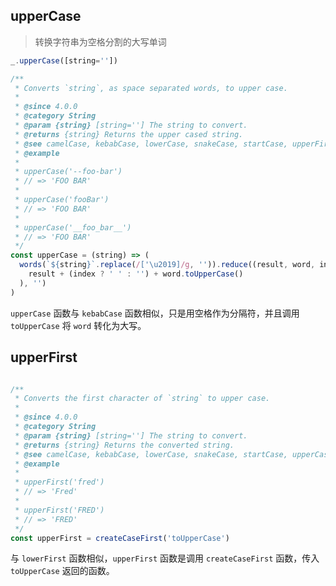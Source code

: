 ## upperCase

> 转换字符串为空格分割的大写单词

```js
_.upperCase([string=''])
```

```js
/**
 * Converts `string`, as space separated words, to upper case.
 *
 * @since 4.0.0
 * @category String
 * @param {string} [string=''] The string to convert.
 * @returns {string} Returns the upper cased string.
 * @see camelCase, kebabCase, lowerCase, snakeCase, startCase, upperFirst
 * @example
 *
 * upperCase('--foo-bar')
 * // => 'FOO BAR'
 *
 * upperCase('fooBar')
 * // => 'FOO BAR'
 *
 * upperCase('__foo_bar__')
 * // => 'FOO BAR'
 */
const upperCase = (string) => (
  words(`${string}`.replace(/['\u2019]/g, '')).reduce((result, word, index) => (
    result + (index ? ' ' : '') + word.toUpperCase()
  ), '')
)
```

`upperCase` 函数与 `kebabCase` 函数相似，只是用空格作为分隔符，并且调用 `toUpperCase` 将 `word` 转化为大写。

## upperFirst

> 

```js

```

```js
/**
 * Converts the first character of `string` to upper case.
 *
 * @since 4.0.0
 * @category String
 * @param {string} [string=''] The string to convert.
 * @returns {string} Returns the converted string.
 * @see camelCase, kebabCase, lowerCase, snakeCase, startCase, upperCase
 * @example
 *
 * upperFirst('fred')
 * // => 'Fred'
 *
 * upperFirst('FRED')
 * // => 'FRED'
 */
const upperFirst = createCaseFirst('toUpperCase')
```

与 `lowerFirst` 函数相似，`upperFirst` 函数是调用 `createCaseFirst` 函数，传入 `toUpperCase` 返回的函数。



## 

> 

```js

```

```js

```

## 

> 

```js

```

```js

```